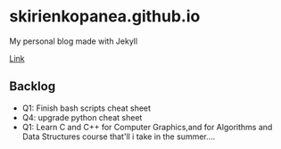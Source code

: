 # skirienkopanea.github.io
My personal blog made with Jekyll

[Link](https://skirienkopanea.github.io/)

## Backlog
* Q1: Finish bash scripts cheat sheet
* Q4: upgrade python cheat sheet
* Q1: Learn C and C++ for Computer Graphics,and for Algorithms and Data Structures course that'll i take in the summer....
